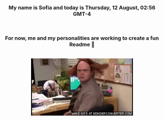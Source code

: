 


<div align="center">
<h3 >My name is Sofia and today is Thursday, 12 August, 02:56 GMT-4</h3><br>
<h3 >For now, me and my personalities are working to create a fun Readme 👋
</h3><br>
<img src='img/dwight.gif' alt='working...'/>
</div>
